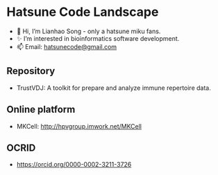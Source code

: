 # Hatsune Code Landscape

- 👋 Hi, I’m Lianhao Song - only a hatsune miku fans.
- ✨ I’m interested in bioinformatics software development.
- 📫 Email: hatsunecode@gmail.com

## Repository

- TrustVDJ: A toolkit for prepare and analyze immune repertoire data.

## Online platform

- MKCell: http://hpvgroup.imwork.net/MKCell

## OCRID

- https://orcid.org/0000-0002-3211-3726<br>
